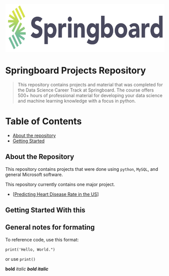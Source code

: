 <p align="center">
  <img src="images/springboard_logo.png" width=600 height=150>
</p>

# Springboard Projects Repository
> This repository contains projects and material that was completed for the Data Science Career Track at Springboard. The course offers 500+ hours of professional material for developing your data science and machine learning knowledge with a focus in python.

# Table of Contents
* [About the repository](#about-the-repository)
* [Getting Started](#getting-started-with-this)



## About the Repository
This repository contains projects that were done using `python`, `MySQL`, and general Microsoft software.

This repository currently contains one major project.
* [[Predicting Heart Disease Rate in the US](https://github.com/samdomeier/Springboard-projects/tree/master/Predicting_Heart_Disease_Rate)]


## Getting Started With this


## General notes for formating

To reference code, use this format:
```
print('Hello, World.")
```
or use `print()`

**bold** *italic* ***bold italic***
